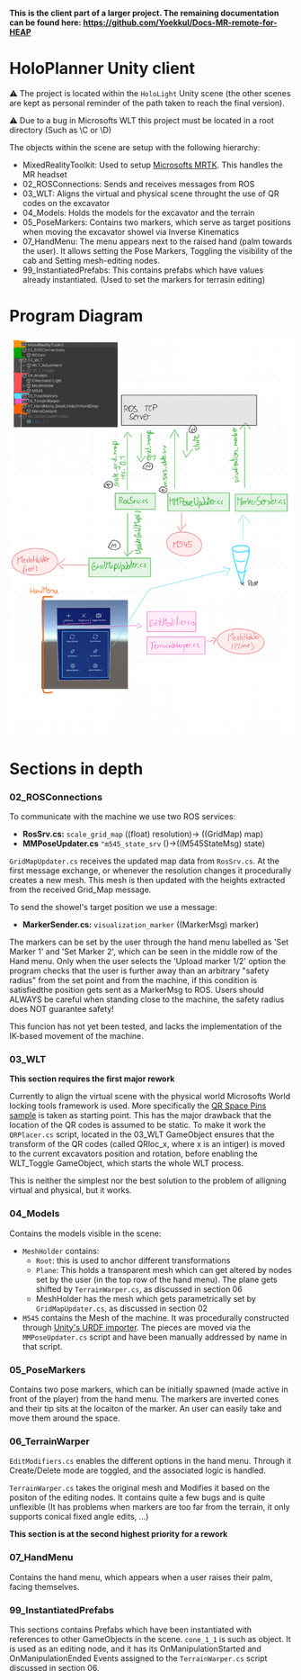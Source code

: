 **This is the client part of a larger project. The remaining documentation can be found here: https://github.com/Yoekkul/Docs-MR-remote-for-HEAP**

# HoloPlanner Unity client
⚠️ The project is located within the `HoloLight` Unity scene (the other scenes are kept as personal reminder of the path taken to reach the final version).

⚠️ Due to a bug in Microsofts WLT this project must be located in a root directory (Such as \C or \D)

The objects within the scene are setup with the following hierarchy:
* MixedRealityToolkit: Used to setup [Microsofts MRTK](https://docs.microsoft.com/en-us/windows/mixed-reality/mrtk-unity/mrtk2/?view=mrtkunity-2022-05). This handles the MR headset
* 02_ROSConnections: Sends and receives messages from ROS
* 03_WLT: Aligns the virtual and physical scene throught the use of QR codes on the excavator
* 04_Models: Holds the models for the excavator and the terrain
* 05_PoseMarkers: Contains two markers, which serve as target positions when moving the excavator showel via Inverse Kinematics
* 07_HandMenu: The menu appears next to the raised hand (palm towards the user). It allows setting the Pose Markers, Toggling the visibility of the cab and Setting mesh-editing nodes.
* 99_InstantiatedPrefabs: This contains prefabs which have values already instantiated. (Used to set the markers for terrasin editing)

# Program Diagram
<img src="img/diagram.jpeg" style="width:600px;  display: block; margin: auto;"/>

# Sections in depth
### 02_ROSConnections
To communicate with the machine we use two ROS services:
- **RosSrv.cs:** `scale_grid_map` ((float) resolution)-> ((GridMap) map)
- **MMPoseUpdater.cs** `"m545_state_srv` ()->((M545StateMsg) state)

`GridMapUpdater.cs` receives the updated map data from  `RosSrv.cs`. At the first message exchange, or whenever the resolution changes it procedurally creates a
new mesh. This mesh is then updated with the heights extracted from the received Grid_Map message.

To send the showel's target position we use a message:
- **MarkerSender.cs:**  `visualization_marker` ((MarkerMsg) marker)

The markers can be set by the user through the hand menu labelled as 'Set Marker 1' and 'Set Marker 2', which can be seen in the middle row of the Hand menu. Only when the user selects the 'Upload marker 1/2' option the program checks that the user is further away than an arbitrary "safety radius" from the set point and from the machine, if this condition is satisfiedthe position gets sent as a MarkerMsg to ROS. Users should ALWAYS be careful when standing close to the machine, the safety radius does NOT guarantee safety!

This funcion has not yet been tested, and lacks the implementation of the IK-based movement of the machine.

### 03_WLT
**This section requires the first major rework**

Currently to align the virtual scene with the physical world Microsofts World locking tools framework is used. More specifically the [QR Space Pins sample](https://microsoft.github.io/MixedReality-WorldLockingTools-Samples/Advanced/QRSpacePins/QRSpacePins.html) is taken as starting point.
This has the major drawback that the location of the QR codes is assumed to be static. To make it work the `QRPlacer.cs` script, located in the 03_WLT GameObject ensures that the transform of the QR codes (called QRloc_x, where x is an intiger) is moved to the current excavators position and rotation, before enabling the WLT_Toggle GameObject, which starts the whole WLT process.

This is neither the simplest nor the best solution to the problem of alligning virtual and physical, but it works.

### 04_Models
Contains the models visible in the scene:
- `MeshHolder` contains:
  * `Root`: this is used to anchor different transformations 
  * `Plane`: This holds a transparent mesh which can get altered by nodes set by the user (in the top row of the hand menu). The plane gets shifted by `TerrainWarper.cs`, as discussed in section 06
  * MeshHolder has the mesh which gets parametrically set by `GridMapUpdater.cs`, as discussed in section 02
- `M545` contains the Mesh of the machine. It was procedurally constructed through [Unity's URDF importer](https://github.com/Unity-Technologies/URDF-Importer). The pieces are moved via the `MMPoseUpdater.cs` script and have been manually addressed by name in that script.

### 05_PoseMarkers
Contains two pose markers, which can be initially spawned (made active in front of the player) from the hand menu. The markers are inverted cones and their tip sits at the locaiton of the marker. An user can easily take and move them around the space.

### 06_TerrainWarper
`EditModifiers.cs` enables the different options in the hand menu. Through it Create/Delete mode are toggled, and the associated logic is handled.

`TerrainWarper.cs` takes the original mesh and Modifies it based on the positon of the editing nodes. It contains quite a few bugs and is quite unflexible (It has problems when markers are too far from the terrain, it only supports conical fixed angle edits, ...)

**This section is at the second highest priority for a rework**

### 07_HandMenu
Contains the hand menu, which appears when a user raises their palm, facing themselves.

### 99_InstantiatedPrefabs
This sections contains Prefabs which have been instantiated with references to other GameObjects in the scene.
`cone_1_1` is such as object. It is used as an editing node, and it has its OnManipulationStarted and OnManipulationEnded Events assigned to the `TerrainWarper.cs` script discussed in section 06.
